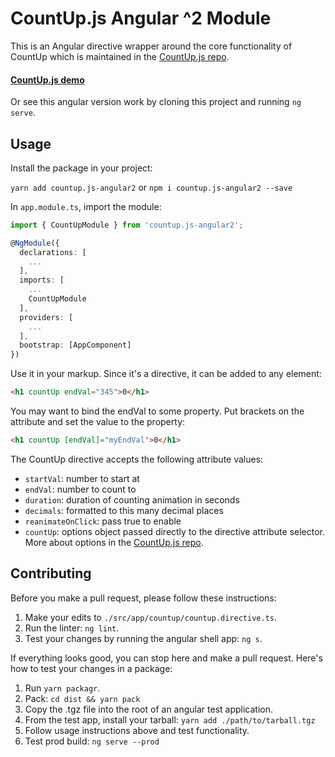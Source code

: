 # CountUp.js Angular ^2 Module

This is an Angular directive wrapper around the core functionality of CountUp which is maintained in the [CountUp.js repo](https://github.com/inorganik/countUp.js).

#### [CountUp.js demo](http://inorganik.github.io/countUp.js)
Or see this angular version work by cloning this project and running `ng serve`.

## Usage

Install the package in your project:

`yarn add countup.js-angular2` or `npm i countup.js-angular2 --save`

In `app.module.ts`, import the module:
```ts
import { CountUpModule } from 'countup.js-angular2';

@NgModule({
  declarations: [
    ...
  ],
  imports: [
    ...
    CountUpModule
  ],
  providers: [
    ...
  ],
  bootstrap: [AppComponent]
})
```

Use it in your markup. Since it's a directive, it can be added to any element:
```html
<h1 countUp endVal="345">0</h1>
```

You may want to bind the endVal to some property. Put brackets on the attribute and set the value to the property:
```html
<h1 countUp [endVal]="myEndVal">0</h1>
```
The CountUp directive accepts the following attribute values:
- `startVal`: number to start at
- `endVal`: number to count to
- `duration`: duration of counting animation in seconds
- `decimals`: formatted to this many decimal places
- `reanimateOnClick`: pass true to enable
- `countUp`: options object passed directly to the directive attribute selector. More about options in the [CountUp.js repo](https://github.com/inorganik/countUp.js).

## Contributing <a name="contributing"></a>

Before you make a pull request, please follow these instructions:

1. Make your edits to `./src/app/countup/countup.directive.ts`.
1. Run the linter: `ng lint`.
1. Test your changes by running the angular shell app: `ng s`.

If everything looks good, you can stop here and make a pull request. 
Here's how to test your changes in a package:

1. Run `yarn packagr`.
1. Pack: `cd dist && yarn pack`
1. Copy the .tgz file into the root of an angular test application.
1. From the test app, install your tarball: `yarn add ./path/to/tarball.tgz`
1. Follow usage instructions above and test functionality.
1. Test prod build: `ng serve --prod`

